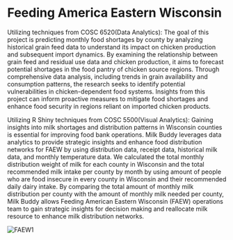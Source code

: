# Feeding America Eastern Wisconsin
Utilizing techniques from COSC 6520(Data Analytics): The goal of this project is predicting monthly food shortages by county by analyzing historical grain feed data to understand its impact on chicken production and subsequent import dynamics. By examining the relationship between grain feed and residual use data and chicken production, it aims to forecast potential shortages in the food pantry of chicken source regions. Through comprehensive data analysis, including trends in grain availability and consumption patterns, the research seeks to identify potential vulnerabilities in chicken-dependent food systems. Insights from this project can inform proactive measures to mitigate food shortages and enhance food security in regions reliant on imported chicken products.

Utilizing R Shiny techniques from COSC 5500(Visual Analytics): Gaining insights into milk shortages and distribution patterns in Wisconsin counties is essential for improving food bank operations. Milk Buddy leverages data analytics to provide strategic insights and enhance food distribution networks for FAEW by using distribution data, receipt data, historical milk data, and monthly temperature data. We calculated the total monthly distribution weight of milk for each county in Wisconsin and the total recommended milk intake per county by month by using amount of people who are food insecure in every county in Wisconsin and their recommended daily dairy intake. By comparing the total amount of monthly milk distribution per county with the amount of monthly milk needed per county, Milk Buddy allows Feeding American Eastern Wisconsin (FAEW) operations team to gain strategic insights for decision making and reallocate milk resource to enhance milk distribution networks.

![FAEW1](https://github.com/user-attachments/assets/f7b04dd4-e9e0-4506-9477-fd44bbea93a9)

